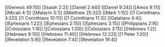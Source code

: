 [[Genesis 49:10]]
[[Isaiah 2:2]]
[[Daniel 2:44]]
[[Daniel 9:24]]
[[Amos 9:11]]
[[Micah 4:1]]
[[Malachi 3:1]]
[[Matthew 25:32]]
[[Mark 1:15]]
[[1 Corinthians 3:22]]
[[1 Corinthians 10:11]]
[[1 Corinthians 11:3]]
[[Galatians 4:4]]
[[Ephesians 1:22]]
[[Ephesians 2:15]]
[[Ephesians 3:15]]
[[Philippians 2:9]]
[[Colossians 1:16]]
[[Colossians 1:20]]
[[Colossians 3:11]]
[[Hebrews 1:2]]
[[Hebrews 9:10]]
[[Hebrews 11:40]]
[[Hebrews 12:22]]
[[1 Peter 1:20]]
[[Revelation 5:9]]
[[Revelation 7:4]]
[[Revelation 19:4]]
